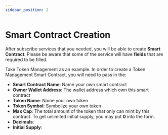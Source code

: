 ```yaml
---
sidebar_position: 2
---
```


# Smart Contract Creation

After subscribe services that you needed, you will be able to create **Smart Contract**. Please be aware that some of the service will have **fields** that are required to be filled.

Take Token Management as an example. In order to create a Token Management Smart Contract, you will need to pass in the:
- **Smart Contract Name**: Name your own smart contract
- **Owner Wallet Address**: The wallet address which own this smart contract
- **Token Name**: Name your own token
- **Token Symbol**: Symbolize your own token
- **Max Cap**: The total amount of the token that only can mint by this contract. To get unlimited initial supply, you may put **0** into the form.
- **Decimals**: 
- **Initial Supply**: 